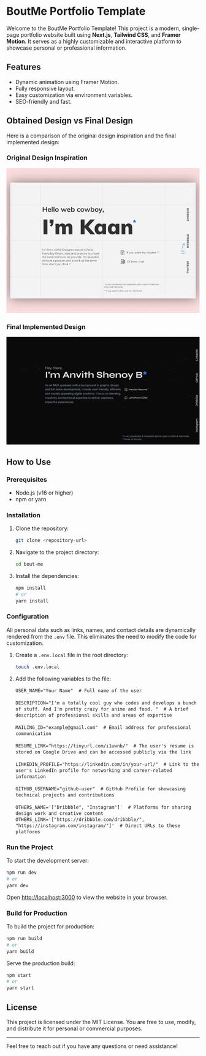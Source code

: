 # BoutMe Portfolio Template

Welcome to the BoutMe Portfolio Template! This project is a modern, single-page portfolio website built using **Next.js**, **Tailwind CSS**, and **Framer Motion**. It serves as a highly customizable and interactive platform to showcase personal or professional information.

## Features

- Dynamic animation using Framer Motion.
- Fully responsive layout.
- Easy customization via environment variables.
- SEO-friendly and fast.

## Obtained Design vs Final Design

Here is a comparison of the original design inspiration and the final implemented design:

### Original Design Inspiration

![Original Design Inspiration](./public/readme/design.jpg)

### Final Implemented Design

![Final Implemented Design](./public/readme/final-design.png)

## How to Use

### Prerequisites

- Node.js (v16 or higher)
- npm or yarn

### Installation

1. Clone the repository:
   ```bash
   git clone <repository-url>
   ```
2. Navigate to the project directory:
   ```bash
   cd bout-me
   ```
3. Install the dependencies:
   ```bash
   npm install
   # or
   yarn install
   ```

### Configuration

All personal data such as links, names, and contact details are dynamically rendered from the `.env` file. This eliminates the need to modify the code for customization.

1. Create a `.env.local` file in the root directory:
   ```bash
   touch .env.local
   ```
2. Add the following variables to the file:

   ```env
   USER_NAME="Your Name"  # Full name of the user

   DESCRIPTION="I'm a totally cool guy who codes and develops a bunch of stuff. And I'm pretty crazy for anime and food. "  # A brief description of professional skills and areas of expertise

   MAILING_ID="example@gmail.com"  # Email address for professional communication

   RESUME_LINK="https://tinyurl.com/i1uwnb/"  # The user's resume is stored on Google Drive and can be accessed publicly via the link

   LINKEDIN_PROFILE="https://linkedin.com/in/your-url/"  # Link to the user's LinkedIn profile for networking and career-related information

   GITHUB_USERNAME="github-user"  # GitHub Profile for showcasing technical projects and contributions

   OTHERS_NAME='["Dribbble", "Instagram"]'  # Platforms for sharing design work and creative content
   OTHERS_LINK='["https://dribbble.com/dribbble/", "https://instagram.com/instagram/"]'  # Direct URLs to these platforms
   ```

### Run the Project

To start the development server:

```bash
npm run dev
# or
yarn dev
```

Open [http://localhost:3000](http://localhost:3000) to view the website in your browser.

### Build for Production

To build the project for production:

```bash
npm run build
# or
yarn build
```

Serve the production build:

```bash
npm start
# or
yarn start
```

## License

This project is licensed under the MIT License. You are free to use, modify, and distribute it for personal or commercial purposes.

---

Feel free to reach out if you have any questions or need assistance!
